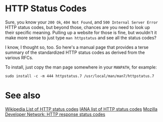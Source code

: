 HTTP Status Codes
=================

Sure, you know your `200 Ok`, `404 Not Found`, and
`500 Internal Server Error` HTTP status codes, but
beyond those, chances are you need to look up their
specific meaning.  Pulling up a website for those is
fine, but wouldn't it make more sense to just type
`man httpstatus` and see all the status codes?

I know, I thought so, too.  So here's a manual page
that provides a terse summary of the standardized HTTP
status codes as derived from the various RFCs.

To install, just copy the man page somewhere in your
`MANPATH`, for example:

```
sudo install -c -m 444 httpstatus.7 /usr/local/man/man7/httpstatus.7
```

See also
========

[Wikipedia List of HTTP status codes](https://en.wikipedia.org/wiki/List_of_HTTP_status_codes)
[IANA list of HTTP status codes](https://www.iana.org/assignments/http-status-codes/http-status-codes.xhtml)
[Mozilla Developer Network: HTTP response status codes](https://developer.mozilla.org/en-US/docs/Web/HTTP/Status)
